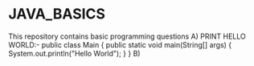 # JAVA_BASICS
This repository contains basic programming questions
A) PRINT HELLO WORLD:-
public class Main
{
	public static void main(String[] args) {
		System.out.println("Hello World");
	}
}
B)
